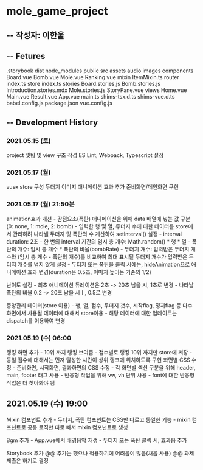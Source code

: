 # mole_game_project

## -- 작성자: 이한울

## -- Fetures
.storybook
dist
node_modules
public
src
	assets
		audio
		images
	components
		Board.vue
		Bomb.vue
		Mole.vue
		Ranking.vue
	mixin
		ItemMixin.ts
	router
		index.ts
	store
		index.ts
	stories
		Board.stories.js
		Bomb.stories.js
		Introduction.stories.mdx
		Mole.stories.js
		StoryPane.vue
	views
		Home.vue
		Main.vue
		Result.vue
	App.vue
	main.ts
	shims-tsx.d.ts
	shims-vue.d.ts
babel.config.js
package.json
vue.config.js


##  -- Development History
### 2021.05.15 (토)
project 셋팅 및 view 구조 작성
ES Lint, Webpack, Typescript 설정

### 2021.05.17 (월)
vuex store 구성
두더지 이미지 애니메이션 효과 추가
준비화면/메인화면 구현

### 2021.05.17 (월) 21:50분
animation효과 개선
	- 감점요소(폭탄) 애니메이션을 위해 data 배열에 넣는 값 구분 (0: none, 1: mole, 2: bomb)
	- 입력한 행 및 열, 두더지 수에 대한 데이터를 store에서 관리하려 나타낼 두더지 및 폭탄의 수 계산하여 setInterval() 설정
	- interval duration: 2초
	- 한 번의 interval 기간의 임시 총 개수: Math.random() * 행 * 열
	- 폭탄의 개수: 임시 총 개수 * 폭탄의 비율(bombRate)
	- 두더지 개수: 입력받은 두더지 개수와 (임시 총 개수 - 폭탄의 개수)를 비교하여 최대 표시될 두더지 개수가 입력받은 두더지 
	개수를 넘지 않게 설정
	- 두더지 또는 폭탄을 클릭 시에는, hideAnimation으로 애니메이션 효과 변경(duration은 0.5초, 이미지 높이는 기존의 1/2)

난이도 설정
	- 최초 애니메이션 듀레이션은 2초 -> 20초 남을 시, 1초로 변경
	- 나타날 폭탄의 비율 0.2 -> 20초 남을 시ㅣ, 0.5로 변경

중앙관리 데이터(store 이용)
	- 행, 열, 점수, 두더지 갯수, 시작flag, 정지flag 등 다수 화면에서 사용될 데이터에 대해서 store이용
	- 해당 데이터에 대한 업데이트는 dispatch를 이용하여 변경

### 2021.05.19 (수) 06:00
랭킹 화면 추가
	- 10위 까지 랭킹 보여줌
	- 점수별로 랭킹 10위 까지만 store에 저장
	- 동일 점수에 대해서는 먼저 달성한 시간이 상위 랭크에 위치하도록 구현
화면별 CSS 수정
	- 준비화면, 시작화면, 결과하면의 CSS 수정
	- 각 화면별 섹션 구분을 위해 header, main, footer 태그 사용
	- 반응형 작업을 위해 vw, vh 단위 사용
	- font에 대한 반응형 작업은 더 찾아봐야 됨


## 2021.05.19 (수) 19:00
Mixin 컴포넌트 추가
	- 두더지, 폭탄 컴포넌트는 CSS만 다르고 동일한 기능
	- mixin 컴포넌트로 공통 로직만 따로 빼서 mixin 컴포넌트로 생성

Bgm 추가
	- App.vue에서 배경음악 재생
	- 두더지 또는 폭탄 클릭 시, 효과음 추가

Storybook 추가
@@ 추가는 했으나 적용하기에 어려움이 많음(처음 사용)
@@ 과제 제출은 하기로 결정
